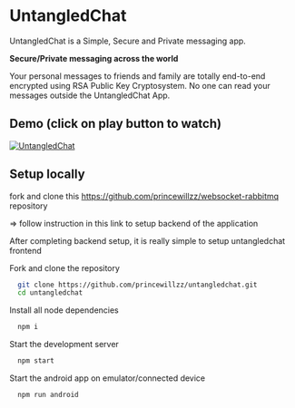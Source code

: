 
# UntangledChat

UntangledChat is a Simple, Secure and Private messaging app.

**Secure/Private messaging across the world**

Your personal messages to friends and family are totally end-to-end encrypted using RSA Public Key Cryptosystem. 
No one can read your messages outside the UntangledChat App.



## Demo (click on play button to watch)

[![UntangledChat](https://untanglechat-user-profile.s3.ap-south-1.amazonaws.com/Watch+Demo.png)](https://drive.google.com/file/d/1GWotM0epONc9cCwxYmhJNzZ1oaPRARkx/view?usp=sharing "untagledchat demo - Click to Watch!")

  

## Setup locally


fork and clone this https://github.com/princewillzz/websocket-rabbitmq repository

=> follow instruction in this link to setup backend of the application 


After completing backend setup, it is really simple to setup untangledchat frontend

Fork and clone the repository

```bash
  git clone https://github.com/princewillzz/untangledchat.git
  cd untangledchat
```

Install all node dependencies

```bash
  npm i
```

Start the development server

```bash
  npm start
```

Start the android app on emulator/connected device

```bash
  npm run android
```






